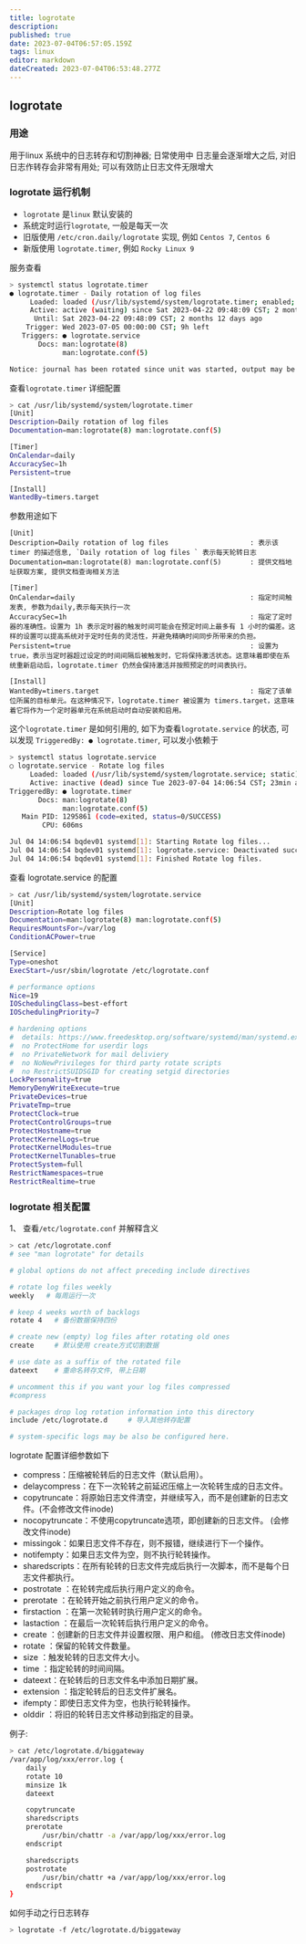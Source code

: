 ```yaml
---
title: logrotate
description: 
published: true
date: 2023-07-04T06:57:05.159Z
tags: linux
editor: markdown
dateCreated: 2023-07-04T06:53:48.277Z
---
```


## logrotate

### 用途

用于linux 系统中的日志转存和切割神器; 日常使用中 日志量会逐渐增大之后, 对旧日志作转存会非常有用处; 可以有效防止日志文件无限增大

### logrotate 运行机制

- `logrotate` 是`linux` 默认安装的
- 系统定时运行`logrotate`, 一般是每天一次
- 旧版使用 `/etc/cron.daily/logrotate` 实现, 例如 `Centos 7`, `Centos 6`
- 新版使用 `logrotate.timer`, 例如 `Rocky Linux 9`

服务查看

```bash
> systemctl status logrotate.timer 
● logrotate.timer - Daily rotation of log files
     Loaded: loaded (/usr/lib/systemd/system/logrotate.timer; enabled; vendor preset: enabled)
     Active: active (waiting) since Sat 2023-04-22 09:48:09 CST; 2 months 12 days ago
      Until: Sat 2023-04-22 09:48:09 CST; 2 months 12 days ago
    Trigger: Wed 2023-07-05 00:00:00 CST; 9h left
   Triggers: ● logrotate.service
       Docs: man:logrotate(8)
             man:logrotate.conf(5)

Notice: journal has been rotated since unit was started, output may be incomplete.

```

查看`logrotate.timer` 详细配置
```bash
> cat /usr/lib/systemd/system/logrotate.timer
[Unit]
Description=Daily rotation of log files
Documentation=man:logrotate(8) man:logrotate.conf(5)

[Timer]
OnCalendar=daily
AccuracySec=1h
Persistent=true

[Install]
WantedBy=timers.target
```


参数用途如下
```text
[Unit]
Description=Daily rotation of log files                    : 表示该timer 的描述信息, `Daily rotation of log files ` 表示每天轮转日志
Documentation=man:logrotate(8) man:logrotate.conf(5)       : 提供文档地址获取方案, 提供文档查询相关方法

[Timer]
OnCalendar=daily                                           : 指定时间触发表, 参数为daily,表示每天执行一次
AccuracySec=1h                                             : 指定了定时器的准确性。设置为 1h 表示定时器的触发时间可能会在预定时间上最多有 1 小时的偏差。这样的设置可以提高系统对于定时任务的灵活性，并避免精确时间同步所带来的负担。
Persistent=true                                            : 设置为 true，表示当定时器超过设定的时间间隔后被触发时，它将保持激活状态。这意味着即使在系统重新启动后，logrotate.timer 仍然会保持激活并按照预定的时间表执行。

[Install]
WantedBy=timers.target                                     : 指定了该单位所属的目标单元。在这种情况下，logrotate.timer 被设置为 timers.target，这意味着它将作为一个定时器单元在系统启动时自动安装和启用。
```

这个`logrotate.timer` 是如何引用的, 如下为查看`logrotate.service` 的状态, 可以发现 `TriggeredBy: ● logrotate.timer`, 可以发小依赖于
```bash
> systemctl status logrotate.service 
○ logrotate.service - Rotate log files
     Loaded: loaded (/usr/lib/systemd/system/logrotate.service; static)
     Active: inactive (dead) since Tue 2023-07-04 14:06:54 CST; 23min ago
TriggeredBy: ● logrotate.timer
       Docs: man:logrotate(8)
             man:logrotate.conf(5)
   Main PID: 1295861 (code=exited, status=0/SUCCESS)
        CPU: 606ms

Jul 04 14:06:54 bqdev01 systemd[1]: Starting Rotate log files...
Jul 04 14:06:54 bqdev01 systemd[1]: logrotate.service: Deactivated successfully.
Jul 04 14:06:54 bqdev01 systemd[1]: Finished Rotate log files.
``` 

查看 logrotate.service 的配置
```bash
> cat /usr/lib/systemd/system/logrotate.service
[Unit]
Description=Rotate log files
Documentation=man:logrotate(8) man:logrotate.conf(5)
RequiresMountsFor=/var/log
ConditionACPower=true

[Service]
Type=oneshot
ExecStart=/usr/sbin/logrotate /etc/logrotate.conf

# performance options
Nice=19
IOSchedulingClass=best-effort
IOSchedulingPriority=7

# hardening options
#  details: https://www.freedesktop.org/software/systemd/man/systemd.exec.html
#  no ProtectHome for userdir logs
#  no PrivateNetwork for mail deliviery
#  no NoNewPrivileges for third party rotate scripts
#  no RestrictSUIDSGID for creating setgid directories
LockPersonality=true
MemoryDenyWriteExecute=true
PrivateDevices=true
PrivateTmp=true
ProtectClock=true
ProtectControlGroups=true
ProtectHostname=true
ProtectKernelLogs=true
ProtectKernelModules=true
ProtectKernelTunables=true
ProtectSystem=full
RestrictNamespaces=true
RestrictRealtime=true
```

### logrotate 相关配置

1、 查看`/etc/logrotate.conf` 并解释含义

```bash
> cat /etc/logrotate.conf
# see "man logrotate" for details

# global options do not affect preceding include directives

# rotate log files weekly
weekly   # 每周运行一次

# keep 4 weeks worth of backlogs
rotate 4   # 备份数据保持四份

# create new (empty) log files after rotating old ones
create     # 默认使用 create方式切割数据

# use date as a suffix of the rotated file
dateext    # 重命名转存文件, 带上日期

# uncomment this if you want your log files compressed
#compress

# packages drop log rotation information into this directory
include /etc/logrotate.d     # 导入其他转存配置

# system-specific logs may be also be configured here.
```

logrotate 配置详细参数如下

- compress：压缩被轮转后的日志文件（默认启用）。
- delaycompress：在下一次轮转之前延迟压缩上一次轮转生成的日志文件。
- copytruncate：将原始日志文件清空，并继续写入，而不是创建新的日志文件。(不会修改文件inode)
- nocopytruncate：不使用copytruncate选项，即创建新的日志文件。 (会修改文件inode)
- missingok：如果日志文件不存在，则不报错，继续进行下一个操作。
- notifempty：如果日志文件为空，则不执行轮转操作。
- sharedscripts：在所有轮转的日志文件完成后执行一次脚本，而不是每个日志文件都执行。
- postrotate <command>：在轮转完成后执行用户定义的命令。
- prerotate <command>：在轮转开始之前执行用户定义的命令。
- firstaction <command>：在第一次轮转时执行用户定义的命令。
- lastaction <command>：在最后一次轮转后执行用户定义的命令。
- create <mode> <user> <group>：创建新的日志文件并设置权限、用户和组。 (修改日志文件inode)
- rotate <count>：保留的轮转文件数量。
- size <size>：触发轮转的日志文件大小。
- time <time>：指定轮转的时间间隔。
- dateext：在轮转后的日志文件名中添加日期扩展。
- extension <extension>：指定轮转后的日志文件扩展名。
- ifempty：即使日志文件为空，也执行轮转操作。
- olddir <directory>：将旧的轮转日志文件移动到指定的目录。

例子: 
```bash
> cat /etc/logrotate.d/biggateway 
/var/app/log/xxx/error.log {
    daily
    rotate 10
    minsize 1k
    dateext

    copytruncate
    sharedscripts
    prerotate
        /usr/bin/chattr -a /var/app/log/xxx/error.log
    endscript

    sharedscripts
    postrotate
        /usr/bin/chattr +a /var/app/log/xxx/error.log
    endscript
}
```
  
如何手动之行日志转存

```bash
> logrotate -f /etc/logrotate.d/biggateway

```
